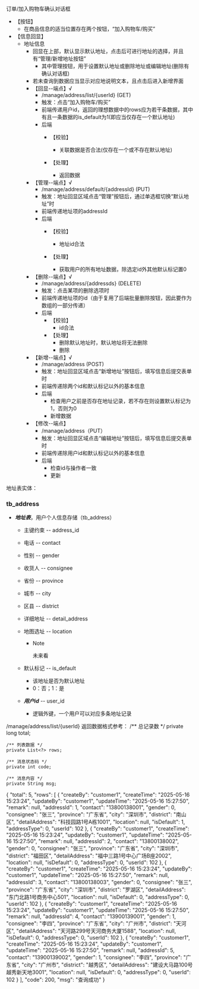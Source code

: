 订单/加入购物车确认对话框

- 【按钮】
  - 在商品信息的适当位置存在两个按钮，“加入购物车/购买”
- 【信息回显】
  - 地址信息
    - 回显在上部，默认显示默认地址，点击后可进行地址的选择，并且有“管理/新增地址按钮”
      - 其中管理按钮，用于设置默认地址或删除地址或编辑地址(删除有确认对话框)
    - 若未查询到数据应当显示对应地说明文本，且点击后进入新增界面
    - 【回显--端点】√
      - /manage/address/list/{userId} (GET)
      - 触发：点击“加入购物车/购买”
      - 前端传递用户id，返回的理想数据中的rows应为若干条数据，其中有且一条数据的is_default为1(即应当仅存在一个默认地址)
      - 后端
        - 【校验】
          - 关联数据是否合法(仅存在一个或不存在默认地址)

        - 【处理】
          - 返回数据
    - 【管理--端点】√
      - /manage/address/default/{addressId}  (PUT)
      - 触发：地址回显区域点击“管理”按钮后，通过单选框切换“默认地址”时
      - 前端传递地址项的addressId
      - 后端
        - 【校验】
          - 地址id合法

        - 【处理】
          - 获取用户的所有地址数据，除选定id外其他默认标记置0
    - 【删除--端点】√
      - /manage/address/{addressds}  (DELETE)
      - 触发：点击某项的删除选项时
      - 前端传递地址项的id（由于复用了后端批量删除按钮，因此要作为数组的一部分传递）
      - 后端
        - 【校验】
          - id合法
        - 【处理】
          - 删除默认地址时，默认地址将无法删除
          - 删除
    - 【新增--端点】√
      - /manage/address  (POST)
      - 触发：地址回显区域点击“新增地址”按钮后，填写信息后提交表单时
      - 前端传递除两个id和默认标记以外的基本信息
      - 后端
        - 检查用户之前是否存在地址记录，若不存在则设置默认标记为1，否则为0
        - 新增数据
    - 【修改--端点】
      - /manage/address（PUT）
      - 触发：地址回显区域点击“编辑地址”按钮后，填写信息后提交表单时
      - 前端传递除用户id和默认标记以外的基本信息
      - 后端
        - 检查id与操作者一致
        - 更新

地址表实体：
### tb_address

- ***地址表***，用户个人信息存储（tb_address）

  - 主键约束 -- address_id

  - 电话         -- contact

  - 性别         -- gender

  - 收货人     -- consignee

  - 省份        -- province

  - 城市        -- city

  - 区县        -- district 

  - 详细地址 -- detail_address

  - 地图选址 -- location

    - > [!NOTE]
      >
      > 未来看

  - 默认标记  -- is_default

    - 该地址是否为默认地址
    - 0：否；1：是

  - ***用户id***     -- user_id

    - 逻辑外键，一个用户可以对应多条地址记录

/manage/address/list/{userId} 返回数据格式参考：
    /** 总记录数 */
    private long total;

    /** 列表数据 */
    private List<?> rows;

    /** 消息状态码 */
    private int code;

    /** 消息内容 */
    private String msg;
{
    "total": 5,
    "rows": [
        {
            "createBy": "customer1",
            "createTime": "2025-05-16 15:23:24",
            "updateBy": "customer1",
            "updateTime": "2025-05-16 15:27:50",
            "remark": null,
            "addressId": 1,
            "contact": "13800138001",
            "gender": 0,
            "consignee": "张三",
            "province": "广东省",
            "city": "深圳市",
            "district": "南山区",
            "detailAddress": "科技园路1号A栋1001",
            "location": null,
            "isDefault": 1,
            "addressType": 0,
            "userId": 102
        },
        {
            "createBy": "customer1",
            "createTime": "2025-05-16 15:23:24",
            "updateBy": "customer1",
            "updateTime": "2025-05-16 15:27:50",
            "remark": null,
            "addressId": 2,
            "contact": "13800138002",
            "gender": 0,
            "consignee": "张三",
            "province": "广东省",
            "city": "深圳市",
            "district": "福田区",
            "detailAddress": "福中三路1号中心广场B座2002",
            "location": null,
            "isDefault": 0,
            "addressType": 0,
            "userId": 102
        },
        {
            "createBy": "customer1",
            "createTime": "2025-05-16 15:23:24",
            "updateBy": "customer1",
            "updateTime": "2025-05-16 15:27:50",
            "remark": null,
            "addressId": 3,
            "contact": "13800138003",
            "gender": 0,
            "consignee": "张三",
            "province": "广东省",
            "city": "深圳市",
            "district": "罗湖区",
            "detailAddress": "东门北路1号商务中心501",
            "location": null,
            "isDefault": 0,
            "addressType": 0,
            "userId": 102
        },
        {
            "createBy": "customer1",
            "createTime": "2025-05-16 15:23:24",
            "updateBy": "customer1",
            "updateTime": "2025-05-16 15:27:50",
            "remark": null,
            "addressId": 4,
            "contact": "13900139001",
            "gender": 1,
            "consignee": "李四",
            "province": "广东省",
            "city": "广州市",
            "district": "天河区",
            "detailAddress": "天河路299号天河商务大厦1588",
            "location": null,
            "isDefault": 0,
            "addressType": 0,
            "userId": 102
        },
        {
            "createBy": "customer1",
            "createTime": "2025-05-16 15:23:24",
            "updateBy": "customer1",
            "updateTime": "2025-05-16 15:27:50",
            "remark": null,
            "addressId": 5,
            "contact": "13900139002",
            "gender": 1,
            "consignee": "李四",
            "province": "广东省",
            "city": "广州市",
            "district": "越秀区",
            "detailAddress": "建设大马路100号越秀新天地3001",
            "location": null,
            "isDefault": 0,
            "addressType": 0,
            "userId": 102
        }
    ],
    "code": 200,
    "msg": "查询成功"
}

